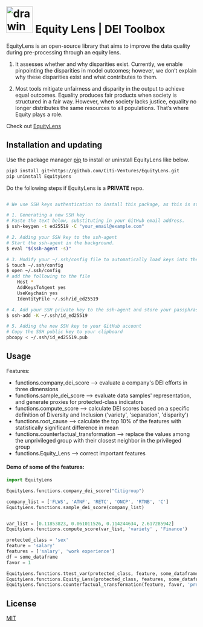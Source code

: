 # <img src="https://github.com/xie1027/EquityLens/blob/main/logo.png?raw=true" alt="drawing" width="70"/> Equity Lens | DEI Toolbox  


EquityLens is an open-source library that aims to improve the data quality during pre-processing through an equity lens.

1. It assesses whether and why disparities exist. Currently, we enable pinpointing the disparities in model outcomes; however, we don’t explain why these disparities exist and what contributes to them.  

2. Most tools mitigate unfairness and disparity in the output to achieve equal outcomes. Equality produces fair products when society is structured in a fair way. However, when society lacks justice, equality no longer distributes the same resources to all populations. That’s where Equity plays a role.    

Check out [EquityLens](https://github.com/Citi-Ventures/EquityLens)


## Installation and updating
Use the package manager [pip](https://pip.pypa.io/en/stable/) to install or uninstall EquityLens like below. 

```bash
pip3 install git+https://github.com/Citi-Ventures/EquityLens.git 
pip uninstall EquityLens
```
Do the following steps if EquityLens is a **PRIVATE** repo.

```bash

# We use SSH keys authentication to install this package, as this is stored under a private Github repo. You can find the instruction [here](https://docs.github.com/en/authentication/connecting-to-github-with-ssh/generating-a-new-ssh-key-and-adding-it-to-the-ssh-agent).

# 1. Generating a new SSH key
# Paste the text below, substituting in your GitHub email address.
$ ssh-keygen -t ed25519 -C "your_email@example.com"

# 2. Adding your SSH key to the ssh-agent
# Start the ssh-agent in the background.
$ eval "$(ssh-agent -s)"

# 3. Modify your ~/.ssh/config file to automatically load keys into the ssh-agent and store passphrases in your keychain
$ touch ~/.ssh/config
$ open ~/.ssh/config
# add the following to the file    
    Host *
    AddKeysToAgent yes
    UseKeychain yes
    IdentityFile ~/.ssh/id_ed25519

# 4. Add your SSH private key to the ssh-agent and store your passphrase in the keychain
$ ssh-add -K ~/.ssh/id_ed25519

# 5. Adding the new SSH key to your GitHub account
# Copy the SSH public key to your clipboard
pbcopy < ~/.ssh/id_ed25519.pub
```

## Usage
Features:
* functions.company_dei_score  --> evaluate a company's DEI efforts in three dimensions
* functions.sample_dei_score  --> evaluate data samples' representation, and generate proxies for protected-class indicators
* functions.compute_score  --> calculate DEI scores based on a specific definition of Diversity and Inclusion ('variety', 'separation', 'disparity')
* functions.root_cause  --> calculate the top 10% of the features with statistically significant difference in mean
* functions.counterfactual_transformation  -->  replace the values among the unprivileged group with their closest neighbor in the privileged group
* functions.Equity_Lens  --> correct important features 


#### Demo of some of the features:
```python
import EquityLens

EquityLens.functions.company_dei_score("Citigroup")

company_list = ['FLWS', 'ATNF', 'RETC', 'ONCP', 'RTNB', 'C']
EquityLens.functions.sample_dei_score(company_list)


var_list = [0.11853823, 0.061011526, 0.114244634, 2.617285942]
EquityLens.functions.compute_score(var_list, 'variety' , 'Finance')

protected_class = 'sex'
feature = 'salary'
features = ['salary', 'work experience']
df = some_dataframe
favor = 1

EquityLens.functions.ttest_var(protected_class, feature, some_dataframe)
EquityLens.functions.Equity_Lens(protected_class, features, some_dataframe)
EquityLens.functions.counterfactual_transformation(feature, favor, 'premuium', df)
```


## License
[MIT](https://choosealicense.com/licenses/mit/)
